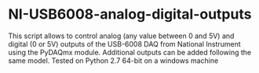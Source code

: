 # NI-USB6008-analog-digital-outputs
This script allows to control analog (any value between 0 and 5V) and digital (0 or 5V) outputs of the USB-6008 DAQ from National Instrument using the PyDAQmx module. 
Additional outputs can be added following the same model.
Tested on Python 2.7 64-bit on a windows machine
